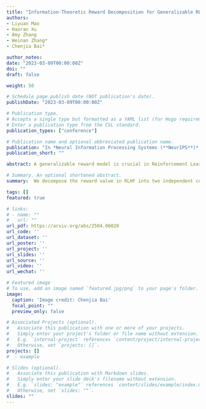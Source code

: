```yaml
---
title: "Information-Theoretic Reward Decomposition for Generalizable RLHF."
authors:
- Liyuan Mao
- Haoran Xu 
- Amy Zhang
- Weinan Zhang*
- Chenjia Bai*

author_notes:
date: "2023-03-09T00:00:00Z"
doi: ""
draft: false

weight: 50

# Schedule page publish date (NOT publication's date).
publishDate: "2023-03-09T00:00:00Z"

# Publication type.
# Accepts a single type but formatted as a YAML list (for Hugo requirements).
# Enter a publication type from the CSL standard.
publication_types: ["conference"]

# Publication name and optional abbreviated publication name.
publication: "In *Neural Information Processing Systems (**NeurIPS**)*, 2025"
publication_short: ""

abstract: A generalizable reward model is crucial in Reinforcement Learning from Human Feedback (RLHF) as it enables correctly evaluating unseen prompt-response pairs. However, existing reward models lack this ability, as they are typically trained by increasing the reward gap between chosen and rejected responses, while overlooking the prompts that the responses are conditioned on. Consequently, when the trained reward model is evaluated on prompt-response pairs that lie outside the data distribution, neglecting the effect of prompts may result in poor generalization of the reward model. To address this issue, we decompose the reward value into two independent components:prompt-free reward and prompt-related reward. Prompt-free reward represents the evaluation that is determined only by responses, while the prompt-related reward reflects the reward that derives from both the prompt and the response. We extract these two components from an information-theoretic perspective, which requires no extra models. Subsequently, we propose a new reward learning algorithm by prioritizing data samples based on their prompt-free reward values. Through toy examples, we demonstrate that the extracted prompt-free and prompt-related rewards effectively characterize two parts of the reward model. Further, standard evaluations show that our method improves both the alignment performance and the generalization capability of the reward model.

# Summary. An optional shortened abstract.
summary:  We decompose the reward value in RLHF into two independent components that consists prompt-free reward and prompt-related reward, and propose a new reward learning algorithm by prioritizing data samples based on their prompt-free reward values.

tags: []
featured: true

# links:
# - name: ""
#   url: ""
url_pdf: https://arxiv.org/abs/2504.06020
url_code: ''
url_dataset: ''
url_poster: ''
url_project: ''
url_slides: ''
url_source: ''
url_video: ''
url_wechat: ''

# Featured image
# To use, add an image named `featured.jpg/png` to your page's folder. 
image:
  caption: 'Image credit: Chenjia Bai'
  focal_point: ""
  preview_only: false

# Associated Projects (optional).
#   Associate this publication with one or more of your projects.
#   Simply enter your project's folder or file name without extension.
#   E.g. `internal-project` references `content/project/internal-project/index.md`.
#   Otherwise, set `projects: []`.
projects: []
#  - example

# Slides (optional).
#   Associate this publication with Markdown slides.
#   Simply enter your slide deck's filename without extension.
#   E.g. `slides: "example"` references `content/slides/example/index.md`.
#   Otherwise, set `slides: ""`.
slides: ""
---
```

